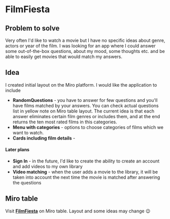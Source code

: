# FilmFiesta

## Problem to solve
Very often I'd like to watch a movie but I have no specific ideas about genre, actors or year of the film. I was looking for an app where I could answer some out-of-the-box questions, about my mood, some thoughts etc. and be able to easily get movies that would match my answers.

## Idea
I created initial layout on the Miro platform. I would like the application to include
- **RandomQuestions** - you have to answer for few questions and you'll have films matched by your answers. You can check actual questions list in yellow note on Miro table layout. The current idea is that each answer eliminates certain film genres or includes them, and at the end returns the ten most rated films in this categories.
- **Menu with categories** - options to choose categories of films which we want to watch. 
- **Cards including film details** - 
#### Later plans
- **Sign In** - in the future, I'd like to create the ability to create an account and add videos to my own library
- **Video matching** - when the user adds a movie to the library, it will be taken into account the next time the movie is matched after answering the questions
## Miro table
Visit **[FilmFiesta](https://miro.com/app/live-embed/uXjVPxc1zls=/?moveToViewport=-927,-1866,1918,932&embedId=833767332866)** on Miro table. Layout and some ideas may change :wink:
